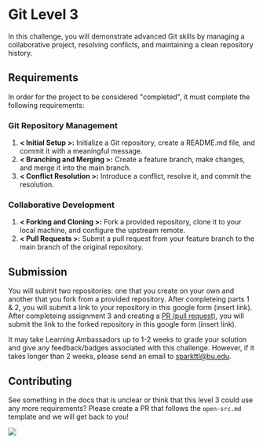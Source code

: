# Git Level 3

In this challenge, you will demonstrate advanced Git skills by managing a collaborative project, resolving conflicts, and maintaining a clean repository history.

## Requirements

In order for the project to be considered "completed", it must complete the following requirements:

### Git Repository Management

1. **< Initial Setup >:** Initialize a Git repository, create a README.md file, and commit it with a meaningful message.
2. **< Branching and Merging >:** Create a feature branch, make changes, and merge it into the main branch.
3. **< Conflict Resolution >:** Introduce a conflict, resolve it, and commit the resolution.

### Collaborative Development

1. **< Forking and Cloning >:** Fork a provided repository, clone it to your local machine, and configure the upstream remote.
2. **< Pull Requests >:** Submit a pull request from your feature branch to the main branch of the original repository.

## Submission

You will submit two repositories: one that you create on your own and another that you fork from a provided repository. After completeing parts 1 & 2, you will submit a link to your repository in this google form (insert link). After completeing assignment 3 and creating a [PR (pull request)](https://docs.github.com/en/pull-requests/collaborating-with-pull-requests/proposing-changes-to-your-work-with-pull-requests/creating-a-pull-request#creating-the-pull-request), you will submit the link to the forked repository in this google form (insert link).

It may take Learning Ambassadors up to 1-2 weeks to grade your solution and give any feedback/badges associated with this challenge. However, if it takes longer than 2 weeks, please send an email to sparkttl@bu.edu.

## Contributing

See something in the docs that is unclear or think that this level 3 could use any more requirements? Please create a PR that follows the `open-src.md` template and we will get back to you!

<a href="https://contrib.rocks">
  <img src="https://contrib.rocks/image?repo=BU-Spark-Learning-Ambassadors/paths-level3-template" />
</a>

<!-- PUT GOLD BADGE OF SKILL HERE -->
<!-- <div style="display: flex; align-items: center; justify-content: center;">
<img src="https://pngimg.com/d/gold_medal_PNG28.png" width='200'/>
</div> -->
